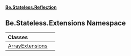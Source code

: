 #### [Be.Stateless.Reflection](README.md 'README')

## Be.Stateless.Extensions Namespace

| Classes | |
| :--- | :--- |
| [ArrayExtensions](ArrayExtensions.md 'Be.Stateless.Extensions.ArrayExtensions') | |
